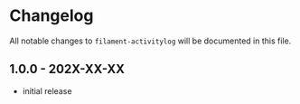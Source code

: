 # Changelog

All notable changes to `filament-activitylog` will be documented in this file.

## 1.0.0 - 202X-XX-XX

- initial release
